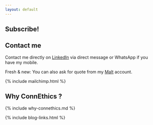 ```yaml
---
layout: default
---
```


<h2>Subscribe!</h2>


## Contact me
Contact me directly on [LinkedIn] via direct message or WhatsApp if you have my mobile.

Fresh & new: You can also ask for quote from my [Malt] account.

[LinkedIn]: https://www.linkedin.com/in/fredericchoudat/
[malt]: https://malt.fr/profile/fredericchoudat


{% include mailchimp.html %} 

## Why ConnEthics ?
{% include why-connethics.md %}

{% include blog-links.html %}
